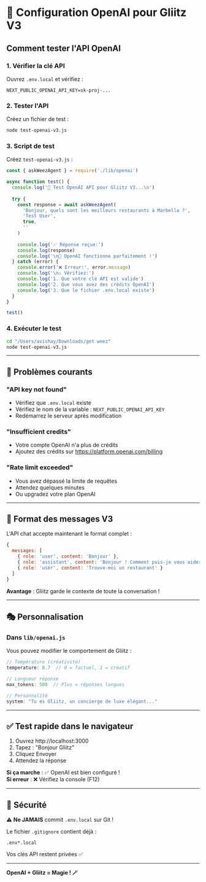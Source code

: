 # 🤖 Configuration OpenAI pour Gliitz V3

## Comment tester l'API OpenAI

### 1. Vérifier la clé API

Ouvrez `.env.local` et vérifiez :

```env
NEXT_PUBLIC_OPENAI_API_KEY=sk-proj-...
```

### 2. Tester l'API

Créez un fichier de test :

```bash
node test-openai-v3.js
```

### 3. Script de test

Créez `test-openai-v3.js` :

```javascript
const { askWeezAgent } = require('./lib/openai')

async function test() {
  console.log('🧪 Test OpenAI API pour Gliitz V3...\n')
  
  try {
    const response = await askWeezAgent(
      'Bonjour, quels sont les meilleurs restaurants à Marbella ?',
      'Test User',
      true,
      ''
    )
    
    console.log('✅ Réponse reçue:')
    console.log(response)
    console.log('\n🎉 OpenAI fonctionne parfaitement !')
  } catch (error) {
    console.error('❌ Erreur:', error.message)
    console.log('\n⚠️ Vérifiez:')
    console.log('1. Que votre clé API est valide')
    console.log('2. Que vous avez des crédits OpenAI')
    console.log('3. Que le fichier .env.local existe')
  }
}

test()
```

### 4. Exécuter le test

```bash
cd "/Users/avishay/Downloads/get weez"
node test-openai-v3.js
```

---

## 🔧 Problèmes courants

### "API key not found"
- Vérifiez que `.env.local` existe
- Vérifiez le nom de la variable : `NEXT_PUBLIC_OPENAI_API_KEY`
- Redémarrez le serveur après modification

### "Insufficient credits"
- Votre compte OpenAI n'a plus de crédits
- Ajoutez des crédits sur https://platform.openai.com/billing

### "Rate limit exceeded"
- Vous avez dépassé la limite de requêtes
- Attendez quelques minutes
- Ou upgradez votre plan OpenAI

---

## 📝 Format des messages V3

L'API chat accepte maintenant le format complet :

```javascript
{
  messages: [
    { role: 'user', content: 'Bonjour' },
    { role: 'assistant', content: 'Bonjour ! Comment puis-je vous aider ?' },
    { role: 'user', content: 'Trouve-moi un restaurant' }
  ]
}
```

**Avantage** : Gliitz garde le contexte de toute la conversation !

---

## 🎭 Personnalisation

### Dans `lib/openai.js`

Vous pouvez modifier le comportement de Gliitz :

```javascript
// Température (créativité)
temperature: 0.7  // 0 = factuel, 1 = créatif

// Longueur réponse
max_tokens: 500  // Plus = réponses longues

// Personnalité
system: "Tu es Gliitz, un concierge de luxe élégant..."
```

---

## ✅ Test rapide dans le navigateur

1. Ouvrez http://localhost:3000
2. Tapez : "Bonjour Gliitz"
3. Cliquez Envoyer
4. Attendez la réponse

**Si ça marche** : ✅ OpenAI est bien configuré !  
**Si erreur** : ❌ Vérifiez la console (F12)

---

## 🔐 Sécurité

⚠️ **Ne JAMAIS** commit `.env.local` sur Git !

Le fichier `.gitignore` contient déjà :
```
.env*.local
```

Vos clés API restent privées ✅

---

**OpenAI + Gliitz = Magie ! 🪄**

